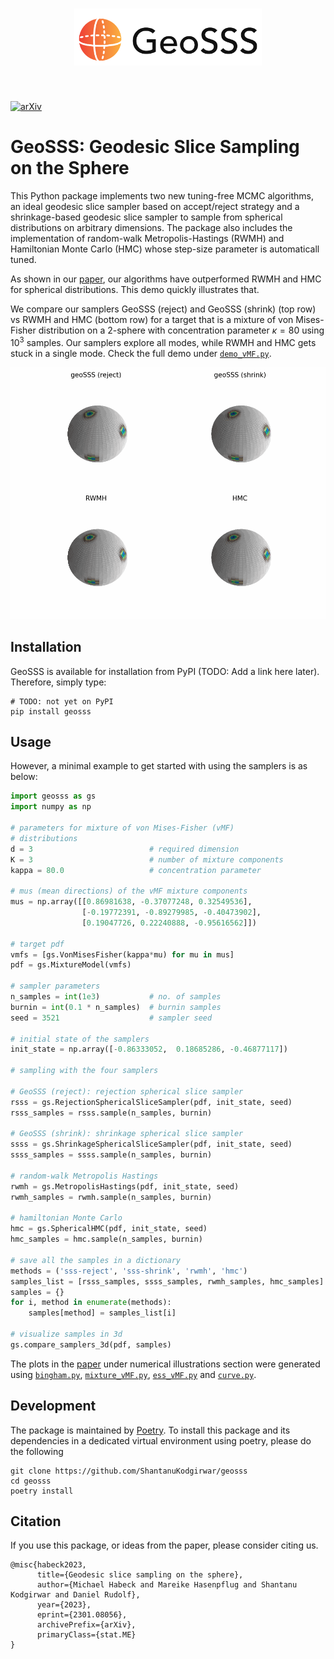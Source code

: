 <h1 align="center">
<img src="assets/logo.svg" width="300">
</h1><br>

[![arXiv](https://img.shields.io/badge/DOI-10.1038%2Fs41586--020--2649--2-blue)](
https://doi.org/10.48550/arXiv.2301.08056)

# GeoSSS: Geodesic Slice Sampling on the Sphere

This Python package implements two new tuning-free MCMC algorithms, an ideal geodesic slice sampler based on accept/reject strategy and a shrinkage-based geodesic slice sampler to sample from spherical distributions on arbitrary dimensions. The package also includes the implementation of random-walk Metropolis-Hastings (RWMH) and Hamiltonian Monte Carlo (HMC) whose step-size parameter is automaticall tuned.

As shown in our [paper](https://doi.org/10.48550/arXiv.2301.08056), our algorithms have outperformed RWMH and HMC for spherical distributions. This demo quickly illustrates that. 

We compare our samplers GeoSSS (reject) and GeoSSS (shrink) (top row) vs RWMH and HMC (bottom row) for a target that is a mixture of von Mises-Fisher distribution on a 2-sphere with concentration parameter $\kappa=80$ using $10^3$ samples. Our samplers explore all modes, while RWMH and HMC gets stuck in a single mode. Check the full demo under [`demo_vMF.py`](scripts/demo_vMF.py). 


![animation_vMF](assets/animation_vMF.gif)

## Installation

GeoSSS is available for installation from PyPI (TODO: Add a link here later). Therefore, simply type:
```
# TODO: not yet on PyPI
pip install geosss
```

## Usage

However, a minimal example to get started with using the samplers is as below:
```python
import geosss as gs
import numpy as np

# parameters for mixture of von Mises-Fisher (vMF)
# distributions
d = 3                          # required dimension
K = 3                          # number of mixture components
kappa = 80.0                   # concentration parameter

# mus (mean directions) of the vMF mixture components
mus = np.array([[0.86981638, -0.37077248, 0.32549536],
                [-0.19772391, -0.89279985, -0.40473902],
                [0.19047726, 0.22240888, -0.95616562]])

# target pdf
vmfs = [gs.VonMisesFisher(kappa*mu) for mu in mus]
pdf = gs.MixtureModel(vmfs)

# sampler parameters
n_samples = int(1e3)           # no. of samples
burnin = int(0.1 * n_samples)  # burnin samples
seed = 3521                    # sampler seed

# initial state of the samplers
init_state = np.array([-0.86333052,  0.18685286, -0.46877117])

# sampling with the four samplers 

# GeoSSS (reject): rejection spherical slice sampler
rsss = gs.RejectionSphericalSliceSampler(pdf, init_state, seed)
rsss_samples = rsss.sample(n_samples, burnin)

# GeoSSS (shrink): shrinkage spherical slice sampler
ssss = gs.ShrinkageSphericalSliceSampler(pdf, init_state, seed)
ssss_samples = ssss.sample(n_samples, burnin)

# random-walk Metropolis Hastings
rwmh = gs.MetropolisHastings(pdf, init_state, seed)
rwmh_samples = rwmh.sample(n_samples, burnin)

# hamiltonian Monte Carlo
hmc = gs.SphericalHMC(pdf, init_state, seed)
hmc_samples = hmc.sample(n_samples, burnin)

# save all the samples in a dictionary
methods = ('sss-reject', 'sss-shrink', 'rwmh', 'hmc')
samples_list = [rsss_samples, ssss_samples, rwmh_samples, hmc_samples]
samples = {}
for i, method in enumerate(methods):
    samples[method] = samples_list[i]

# visualize samples in 3d
gs.compare_samplers_3d(pdf, samples)
```

The plots in the [paper](https://doi.org/10.48550/arXiv.2301.08056) under numerical illustrations section were generated using [`bingham.py`](scripts/bingham.py), [`mixture_vMF.py`](scripts/mixture_vMF.py), [`ess_vMF.py`](scripts/ess_vMF.py) and [`curve.py`](scripts/curve.py).

## Development

The package is maintained by [Poetry](https://python-poetry.org/). To install this package and its dependencies in a dedicated virtual environment using poetry, please do the following

```
git clone https://github.com/ShantanuKodgirwar/geosss
cd geosss
poetry install
```

## Citation

If you use this package, or ideas from the paper, please consider citing us.
```
@misc{habeck2023,
      title={Geodesic slice sampling on the sphere}, 
      author={Michael Habeck and Mareike Hasenpflug and Shantanu Kodgirwar and Daniel Rudolf},
      year={2023},
      eprint={2301.08056},
      archivePrefix={arXiv},
      primaryClass={stat.ME}
}
```

